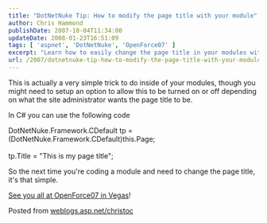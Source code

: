 ```yaml
---
title: "DotNetNuke Tip: How to modify the page title with your module"
author: Chris Hammond
publishDate: 2007-10-04T11:34:00
updateDate: 2008-01-23T16:51:09
tags: [ 'aspnet', 'DotNetNuke', 'OpenForce07' ]
excerpt: "Learn how to easily change the page title in your modules with this simple C# trick. Customize titles based on admin preferences with this code snippet!"
url: /2007/dotnetnuke-tip-how-to-modify-the-page-title-with-your-module  # Use the generated URL with year
---
```

<P mce_keep="true">This is actually a very simple trick to do inside of your modules, though you might need to setup an option to allow this to be turned on or off depending on what the site administrator wants the page title to be.</P> <P mce_keep="true">In C# you can use the following code</P> <P mce_keep="true">DotNetNuke.Framework.CDefault tp = (DotNetNuke.Framework.CDefault)this.Page;<BR><BR>tp.Title = "This is my page title";</P> <P mce_keep="true">So the next time you're coding a module and need to change the page title, it's that simple.</P> <P mce_keep="true"><A class="" href="https://www.openforce07.com/" mce_href="https://www.openforce07.com">See you all at OpenForce07 in Vegas</A>!<BR></P> Posted from <A href="https://weblogs.asp.net/christoc/">weblogs.asp.net/christoc</a>

